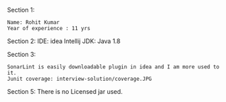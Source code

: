 Section 1:

    Name: Rohit Kumar
    Year of experience : 11 yrs

Section 2:
    IDE: idea Intellij
    JDK: Java 1.8

Section 3:

    SonarLint is easily downloadable plugin in idea and I am more used to it.
    Junit coverage: interview-solution/coverage.JPG

Section 5:
    There is no Licensed jar used.